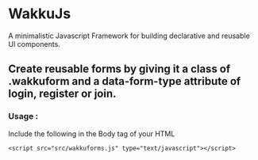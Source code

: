 # WakkuJs
A minimalistic Javascript Framework for building declarative and reusable UI components.


## Create reusable forms by giving it a class of .wakkuform and a data-form-type attribute of login, register or join.

### Usage :

 Include the following in the Body tag of your HTML

 	<script src="src/wakkuforms.js" type="text/javascript"></script>

